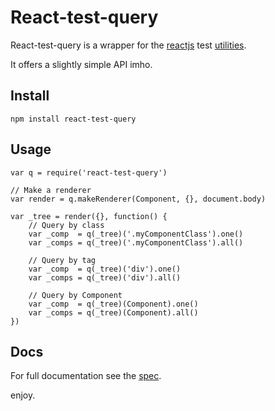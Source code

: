 # React-test-query

React-test-query is a wrapper for the [reactjs](http://facebook.github.io/react/index.html) test [utilities](http://facebook.github.io/react/docs/test-utils.html).

It offers a slightly simple API imho.

## Install

    npm install react-test-query

## Usage

    var q = require('react-test-query')

    // Make a renderer
    var render = q.makeRenderer(Component, {}, document.body)

    var _tree = render({}, function() {
        // Query by class
        var _comp  = q(_tree)('.myComponentClass').one()
        var _comps = q(_tree)('.myComponentClass').all()

        // Query by tag
        var _comp  = q(_tree)('div').one()
        var _comps = q(_tree)('div').all()

        // Query by Component
        var _comp  = q(_tree)(Component).one()
        var _comps = q(_tree)(Component).all()
    })

## Docs

For full documentation see the [spec](https://github.com/asbjornenge/react-test-utils/blob/master/test/spec.js).

enjoy.
